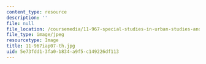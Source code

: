 ```yaml
---
content_type: resource
description: ''
file: null
file_location: /coursemedia/11-967-special-studies-in-urban-studies-and-planning-economic-development-planning-skills-january-iap-2007/5e73fdd13fa0b834a9f5c149226df113_11-967iap07-th.jpg
file_type: image/jpeg
resourcetype: Image
title: 11-967iap07-th.jpg
uid: 5e73fdd1-3fa0-b834-a9f5-c149226df113
---
```

